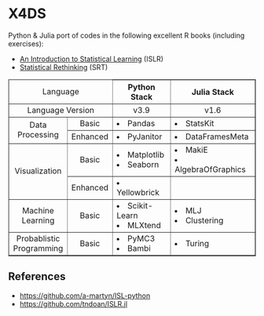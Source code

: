 # X4DS

Python & Julia port of codes in the following excellent R books (including exercises):

- [An Introduction to Statistical Learning](https://www.statlearning.com/) (ISLR)
- [Statistical Rethinking](https://xcelab.net/rm/statistical-rethinking/) (SRT)

<table border="solid">
  <thead>
    <tr align="center">
      <td colspan="2">Language</td>
      <th>Python Stack</td>
      <th>Julia Stack</td>
    </tr>
  </thead>
  <tbody>
    <tr align="center">
      <td colspan="2">Language Version</td>
      <td>v3.9</td>
      <td>v1.6</td>
    </tr>
    <tr>
      <td rowspan="2" align="center">Data <br />Processing</td>
      <td align="center">Basic</td>
      <td><li>Pandas</li></td>
      <td><li>StatsKit</li></td>
    </tr>
    <tr>
      <td align="center">Enhanced</td>
      <td><li>PyJanitor</li></td>
      <td><li>DataFramesMeta</li></td>
    </tr>
    <tr>
      <td rowspan="2" align="center">Visualization</td>
      <td align="center">Basic</td>
      <td>
        <li>Matplotlib</li>
        <li>Seaborn</li>
      </td>
      <td>
        <li>MakiE</li>
        <li>AlgebraOfGraphics</li>
      </td>
    </tr>
    <tr>
      <td align="center">Enhanced</td>
      <td><li>Yellowbrick</li></td>
      <td></td>
    </tr>
    <tr>
      <td align="center">Machine<br />Learning</td>
      <td align="center">Basic</td>
      <td>
        <li>Scikit-Learn</li>
        <li>MLXtend</li>
      </td>
      <td>
        <li>MLJ</li>
        <li>Clustering</li>
      </td>
    </tr>
    <tr>
      <td align="center">
        Probablistic<br />
        Programming
      </td>
      <td align="center">Basic</td>
      <td>
        <li>PyMC3</li>
        <li>Bambi</li>
      </td>
      <td><li>Turing</li></td>
    </tr>
  </tbody>
</table>

## References

- https://github.com/a-martyn/ISL-python
- https://github.com/tndoan/ISLR.jl
